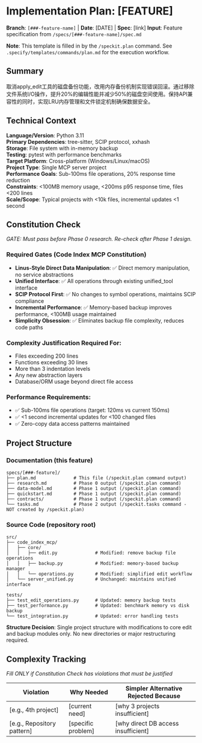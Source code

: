 # Implementation Plan: [FEATURE]

**Branch**: `[###-feature-name]` | **Date**: [DATE] | **Spec**: [link]
**Input**: Feature specification from `/specs/[###-feature-name]/spec.md`

**Note**: This template is filled in by the `/speckit.plan` command. See `.specify/templates/commands/plan.md` for the execution workflow.

## Summary

取消apply_edit工具的磁盘备份功能，改用内存备份机制实现错误回滚。通过移除文件系统I/O操作，提升20%的编辑性能并减少50%的磁盘空间使用。保持API兼容性的同时，实现LRU内存管理和文件锁定机制确保数据安全。

## Technical Context

<!--
  ACTION REQUIRED: Replace the content in this section with the technical details
  for the project. The structure here is presented in advisory capacity to guide
  the iteration process.
-->

**Language/Version**: Python 3.11  
**Primary Dependencies**: tree-sitter, SCIP protocol, xxhash  
**Storage**: File system with in-memory backup  
**Testing**: pytest with performance benchmarks  
**Target Platform**: Cross-platform (Windows/Linux/macOS)  
**Project Type**: Single MCP server project  
**Performance Goals**: Sub-100ms file operations, 20% response time reduction  
**Constraints**: <100MB memory usage, <200ms p95 response time, files <200 lines  
**Scale/Scope**: Typical projects with <10k files, incremental updates <1 second

## Constitution Check

*GATE: Must pass before Phase 0 research. Re-check after Phase 1 design.*

### Required Gates (Code Index MCP Constitution)

- **Linus-Style Direct Data Manipulation**: ✅ Direct memory manipulation, no service abstractions
- **Unified Interface**: ✅ All operations through existing unified_tool interface
- **SCIP Protocol First**: ✅ No changes to symbol operations, maintains SCIP compliance
- **Incremental Performance**: ✅ Memory-based backup improves performance, <100MB usage maintained
- **Simplicity Obsession**: ✅ Eliminates backup file complexity, reduces code paths

### Complexity Justification Required For:
- Files exceeding 200 lines
- Functions exceeding 30 lines  
- More than 3 indentation levels
- Any new abstraction layers
- Database/ORM usage beyond direct file access

### Performance Requirements:
- ✅ Sub-100ms file operations (target: 120ms vs current 150ms)
- ✅ <1 second incremental updates for <100 changed files
- ✅ Zero-copy data access patterns maintained

## Project Structure

### Documentation (this feature)

```
specs/[###-feature]/
├── plan.md              # This file (/speckit.plan command output)
├── research.md          # Phase 0 output (/speckit.plan command)
├── data-model.md        # Phase 1 output (/speckit.plan command)
├── quickstart.md        # Phase 1 output (/speckit.plan command)
├── contracts/           # Phase 1 output (/speckit.plan command)
└── tasks.md             # Phase 2 output (/speckit.tasks command - NOT created by /speckit.plan)
```

### Source Code (repository root)
<!--
  ACTION REQUIRED: Replace the placeholder tree below with the concrete layout
  for this feature. Delete unused options and expand the chosen structure with
  real paths (e.g., apps/admin, packages/something). The delivered plan must
  not include Option labels.
-->

```
src/
├── code_index_mcp/
│   ├── core/
│   │   ├── edit.py              # Modified: remove backup file operations
│   │   ├── backup.py            # Modified: memory-based backup manager
│   │   └── operations.py        # Modified: simplified edit workflow
│   └── server_unified.py        # Unchanged: maintains unified interface

tests/
├── test_edit_operations.py      # Updated: memory backup tests
├── test_performance.py          # Updated: benchmark memory vs disk backup
└── test_integration.py          # Updated: error handling tests
```

**Structure Decision**: Single project structure with modifications to core edit and backup modules only. No new directories or major restructuring required.

## Complexity Tracking

*Fill ONLY if Constitution Check has violations that must be justified*

| Violation | Why Needed | Simpler Alternative Rejected Because |
|-----------|------------|-------------------------------------|
| [e.g., 4th project] | [current need] | [why 3 projects insufficient] |
| [e.g., Repository pattern] | [specific problem] | [why direct DB access insufficient] |
